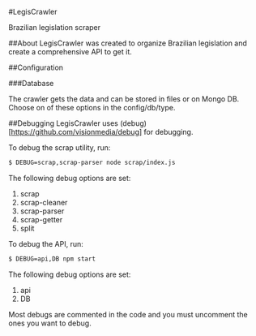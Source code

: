 #LegisCrawler

Brazilian legislation scraper

##About
LegisCrawler was created to organize Brazilian legislation and create a comprehensive API to get it.

##Configuration

###Database

The crawler gets the data and can be stored in files or on Mongo DB. Choose on of these options in the config/db/type.

##Debugging
LegisCrawler uses (debug)[https://github.com/visionmedia/debug] for debugging.

To debug the scrap utility, run:

```bash
$ DEBUG=scrap,scrap-parser node scrap/index.js
```
The following debug options are set:
1. scrap
1. scrap-cleaner
1. scrap-parser
1. scrap-getter
1. split

To debug the API, run:

```bash
$ DEBUG=api,DB npm start
```

The following debug options are set:
1. api
1. DB

Most debugs are commented in the code and you must uncomment the ones you want to debug.
